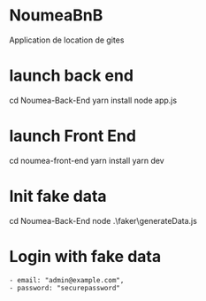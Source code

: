 # NoumeaBnB
Application de location de gites

# launch back end
cd Noumea-Back-End
yarn install
node app.js

# launch Front End
cd noumea-front-end
yarn install
yarn dev

# Init fake data
cd Noumea-Back-End
node .\faker\generateData.js

# Login with fake data
    - email: "admin@example.com",
    - password: "securepassword"